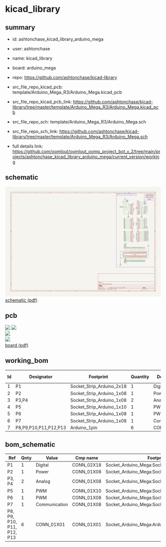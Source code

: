 # kicad_library
 
## summary 
* id: ashtonchase_kicad_library_arduino_mega
* user: ashtonchase
* name: kicad_library
* board: arduino_mega
* repo: https://github.com/ashtonchase/kicad-library
* src_file_repo_kicad_pcb: template/Arduino_Mega_R3/Arduino_Mega.kicad_pcb
* src_file_repo_kicad_pcb_link: https://github.com/ashtonchase/kicad-library/tree/master/template/Arduino_Mega_R3/Arduino_Mega.kicad_pcb


* src_file_repo_sch: template/Arduino_Mega_R3/Arduino_Mega.sch
* src_file_repo_sch_link: https://github.com/ashtonchase/kicad-library/tree/master/template/Arduino_Mega_R3/Arduino_Mega.sch
* full details link: https://github.com/oomlout/oomlout_oomp_project_bot_v_2/tree/main/projects/ashtonchase_kicad_library_arduino_mega/current_version/working  

## schematic  
![](working_schematic_600.png)  
[schematic (pdf)](working_schematic.pdf) 






















## pcb  
![](working_3d_600.png) 
![](working_3d_front_600.png)  
![](working_3d_back_600.png)  
![](working_600.png)  
[board (pdf)](working.pdf)  

## working_bom
| Id | Designator | Footprint | Quantity | Designation | Supplier and ref |  | None | 
| --- | --- | --- | --- | --- | --- | --- | --- | 
| 1 | P1 | Socket_Strip_Arduino_2x18 | 1 | Digital |  |  | [''] | 
| 2 | P2 | Socket_Strip_Arduino_1x08 | 1 | Power |  |  | [''] | 
| 3 | P3,P4 | Socket_Strip_Arduino_1x08 | 2 | Analog |  |  | [''] | 
| 4 | P5 | Socket_Strip_Arduino_1x10 | 1 | PWM |  |  | [''] | 
| 5 | P6 | Socket_Strip_Arduino_1x08 | 1 | PWM |  |  | [''] | 
| 6 | P7 | Socket_Strip_Arduino_1x08 | 1 | Communication |  |  | [''] | 
| 7 | P8,P9,P10,P11,P12,P13 | Arduino_1pin | 6 | CONN_01X01 |  |  | [''] | 


## bom_schematic
| Ref | Qnty | Value | Cmp name | Footprint | Description | Vendor | DNP | 
| --- | --- | --- | --- | --- | --- | --- | --- | 
| P1 | 1 | Digital | CONN_02X18 | Socket_Arduino_Mega:Socket_Strip_Arduino_2x18 |  |  |  | 
| P2 | 1 | Power | CONN_01X08 | Socket_Arduino_Mega:Socket_Strip_Arduino_1x08 |  |  |  | 
| P3, P4 | 2 | Analog | CONN_01X08 | Socket_Arduino_Mega:Socket_Strip_Arduino_1x08 |  |  |  | 
| P5 | 1 | PWM | CONN_01X10 | Socket_Arduino_Mega:Socket_Strip_Arduino_1x10 |  |  |  | 
| P6 | 1 | PWM | CONN_01X08 | Socket_Arduino_Mega:Socket_Strip_Arduino_1x08 |  |  |  | 
| P7 | 1 | Communication | CONN_01X08 | Socket_Arduino_Mega:Socket_Strip_Arduino_1x08 |  |  |  | 
| P8, P9, P10, P11, P12, P13 | 6 | CONN_01X01 | CONN_01X01 | Socket_Arduino_Mega:Arduino_1pin |  |  |  | 



